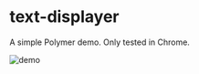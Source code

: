 # text-displayer
A simple Polymer demo. Only tested in Chrome.

![demo](../master/image/screenshot.png?raw=true)
